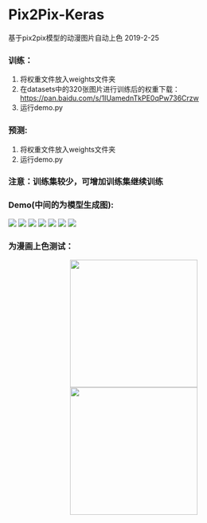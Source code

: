 # Pix2Pix-Keras
基于pix2pix模型的动漫图片自动上色 2019-2-25
### 训练：
1. 将权重文件放入weights文件夹
2. 在datasets中的320张图片进行训练后的权重下载：https://pan.baidu.com/s/1IUamednTkPE0qPw736Crzw
3. 运行demo.py
### 预测:
1. 将权重文件放入weights文件夹
2. 运行demo.py
### 注意：训练集较少，可增加训练集继续训练
### Demo(中间的为模型生成图):
![](images/sample_1.jpg)
![](images/sample_2.jpg)
![](images/sample_3.jpg)
![](images/sample_4.jpg)
![](images/sample_5.jpg)
![](images/sample_6.jpg)
![](images/sample_7.jpg)
### 为漫画上色测试：
<div align="center">
  <img src="images/test_1.jpg" height="256" width="256" >
  <img src="images/generate_test_1.jpg" height="256" width="256" >
</div>
